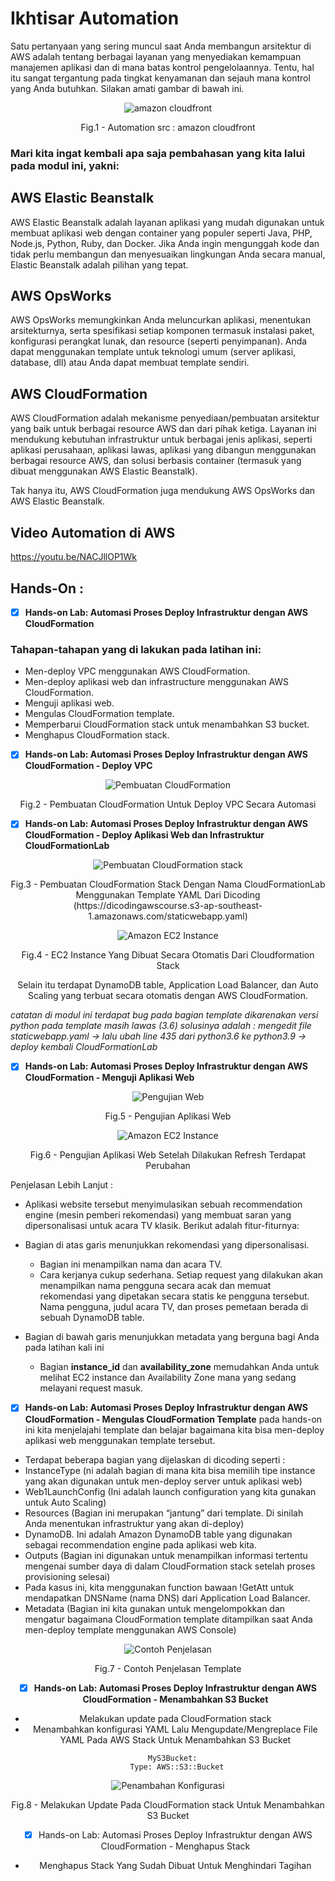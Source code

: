 # Ikhtisar Automation

Satu pertanyaan yang sering muncul saat Anda membangun arsitektur di AWS adalah tentang berbagai layanan yang menyediakan kemampuan manajemen aplikasi dan di mana batas kontrol pengelolaannya. Tentu, hal itu sangat tergantung pada tingkat kenyamanan dan sejauh mana kontrol yang Anda butuhkan. Silakan amati gambar di bawah ini.

<div align="center">
<img src="./image/automation09.png" alt="amazon cloudfront"/>
<p> Fig.1 - Automation src : amazon cloudfront </p>
</div>


### Mari kita ingat kembali apa saja pembahasan yang kita lalui pada modul ini, yakni:
## AWS Elastic Beanstalk
AWS Elastic Beanstalk adalah layanan aplikasi yang mudah digunakan untuk membuat aplikasi web dengan container yang populer seperti Java, PHP, Node.js, Python, Ruby, dan Docker. Jika Anda ingin mengunggah kode dan tidak perlu membangun dan menyesuaikan lingkungan Anda secara manual, Elastic Beanstalk adalah pilihan yang tepat.


## AWS OpsWorks
AWS OpsWorks memungkinkan Anda meluncurkan aplikasi, menentukan arsitekturnya, serta spesifikasi setiap komponen termasuk instalasi paket, konfigurasi perangkat lunak, dan resource (seperti penyimpanan). Anda dapat menggunakan template untuk teknologi umum (server aplikasi, database, dll) atau Anda dapat membuat template sendiri.


## AWS CloudFormation
AWS CloudFormation adalah mekanisme penyediaan/pembuatan arsitektur yang baik untuk berbagai resource AWS dan dari pihak ketiga. Layanan ini mendukung kebutuhan infrastruktur untuk berbagai jenis aplikasi, seperti aplikasi perusahaan, aplikasi lawas, aplikasi yang dibangun menggunakan berbagai resource AWS, dan solusi berbasis container (termasuk yang dibuat menggunakan AWS Elastic Beanstalk).

Tak hanya itu, AWS CloudFormation juga mendukung AWS OpsWorks dan AWS Elastic Beanstalk.

## Video Automation di AWS
https://youtu.be/NACJllOP1Wk

## Hands-On :
- [x] **Hands-on Lab: Automasi Proses Deploy Infrastruktur dengan AWS CloudFormation**
 ### Tahapan-tahapan yang di lakukan pada latihan ini:
- Men-deploy VPC menggunakan AWS CloudFormation.
- Men-deploy aplikasi web dan infrastructure menggunakan AWS CloudFormation.
- Menguji aplikasi web.
- Mengulas CloudFormation template.
- Memperbarui CloudFormation stack untuk menambahkan S3 bucket.
- Menghapus CloudFormation stack.

- [x] **Hands-on Lab: Automasi Proses Deploy Infrastruktur dengan AWS CloudFormation - Deploy VPC**

<div align="center">
<img src="./image/HO-09/Hands-On-9-1.png" alt="Pembuatan CloudFormation"/>
<p> Fig.2 - Pembuatan CloudFormation Untuk Deploy VPC Secara Automasi</p>
</div>

- [x] **Hands-on Lab: Automasi Proses Deploy Infrastruktur dengan AWS CloudFormation - Deploy Aplikasi Web dan Infrastruktur CloudFormationLab**

<div align="center">
<img src="./image/HO-09/Hands-On-9-2.png" alt="Pembuatan CloudFormation stack"/>
<p> Fig.3 - Pembuatan CloudFormation Stack Dengan Nama CloudFormationLab Menggunakan Template YAML Dari Dicoding 
(https://dicodingawscourse.s3-ap-southeast-1.amazonaws.com/staticwebapp.yaml)
</p>

<img src="./image/HO-09/Hands-On-9-3.png" alt="Amazon EC2 Instance"/>
<p> Fig.4 - EC2 Instance Yang Dibuat Secara Otomatis Dari Cloudformation Stack</p>

<p> Selain itu terdapat DynamoDB table, Application Load Balancer, dan Auto Scaling yang terbuat secara otomatis dengan AWS CloudFormation. </p>
</div>

*catatan di modul ini terdapat bug pada bagian template dikarenakan versi python pada template masih lawas (3.6) solusinya adalah :
mengedit file staticwebapp.yaml -> lalu ubah line 435 dari python3.6 ke python3.9 -> deploy kembali CloudFormationLab*

- [x] **Hands-on Lab: Automasi Proses Deploy Infrastruktur dengan AWS CloudFormation - Menguji Aplikasi Web**

<div align="center">
<img src="./image/HO-09/Hands-On-9-4.png" alt="Pengujian Web"/>
<p> Fig.5 - Pengujian Aplikasi Web
</p>

<img src="./image/HO-09/Hands-On-9-5.png" alt="Amazon EC2 Instance"/>
<p> Fig.6 - Pengujian Aplikasi Web Setelah Dilakukan Refresh Terdapat Perubahan </p>
</div>

Penjelasan Lebih Lanjut :

- Aplikasi website tersebut menyimulasikan sebuah recommendation engine (mesin pemberi rekomendasi) yang membuat saran yang dipersonalisasi untuk acara TV klasik. Berikut adalah fitur-fiturnya:

- Bagian di atas garis menunjukkan rekomendasi yang dipersonalisasi.
  - Bagian ini menampilkan nama dan acara TV.
  - Cara kerjanya cukup sederhana. Setiap request yang dilakukan akan menampilkan nama pengguna secara acak dan memuat rekomendasi yang dipetakan secara statis ke pengguna tersebut. Nama pengguna, judul acara TV, dan proses pemetaan berada di sebuah DynamoDB table.
- Bagian di bawah garis menunjukkan metadata yang berguna bagi Anda pada latihan kali ini
  - Bagian **instance_id** dan **availability_zone** memudahkan Anda untuk melihat EC2 instance dan Availability Zone mana yang sedang melayani request masuk.

- [x] **Hands-on Lab: Automasi Proses Deploy Infrastruktur dengan AWS CloudFormation - Mengulas CloudFormation Template**
pada hands-on ini kita menjelajahi template dan belajar bagaimana kita bisa men-deploy aplikasi web menggunakan template tersebut.
- Terdapat beberapa bagian yang dijelaskan di dicoding seperti :
 - InstanceType (ni adalah bagian di mana kita bisa memilih tipe instance yang akan digunakan untuk men-deploy server untuk aplikasi web)
 - Web1LaunchConfig (Ini adalah launch configuration yang kita gunakan untuk Auto Scaling)
 - Resources (Bagian ini merupakan “jantung” dari template. Di sinilah Anda menentukan infrastruktur yang akan di-deploy)
  - DynamoDB. Ini adalah Amazon DynamoDB table yang digunakan sebagai recommendation engine pada aplikasi web kita.
 - Outputs (Bagian ini digunakan untuk menampilkan informasi tertentu mengenai sumber daya di dalam CloudFormation stack setelah proses provisioning selesai)
  - Pada kasus ini, kita menggunakan function bawaan !GetAtt untuk mendapatkan DNSName (nama DNS) dari Application Load Balancer.
 -  Metadata (Bagian ini kita gunakan untuk mengelompokkan dan mengatur bagaimana CloudFormation template ditampilkan saat Anda men-deploy template menggunakan AWS Console)

<div align="center">
<img src="./image/HO-09/Hands-On-9-6.png" alt="Contoh Penjelasan"/>
<p> Fig.7 - Contoh Penjelasan Template
</p>

- [x] **Hands-on Lab: Automasi Proses Deploy Infrastruktur dengan AWS CloudFormation - Menambahkan S3 Bucket**
- Melakukan update pada CloudFormation stack 
 - Menambahkan konfigurasi YAML Lalu Mengupdate/Mengreplace File YAML Pada AWS Stack Untuk Menambahkan S3 Bucket
```
  MyS3Bucket:
    Type: AWS::S3::Bucket
```
<div align="center">
<img src="./image/HO-09/Hands-On-9-7.png" alt="Penambahan Konfigurasi"/>
<p> Fig.8 - Melakukan Update Pada CloudFormation stack Untuk Menambahkan S3 Bucket
</p>

- [x] Hands-on Lab: Automasi Proses Deploy Infrastruktur dengan AWS CloudFormation - Menghapus Stack
- Menghapus Stack Yang Sudah Dibuat Untuk Menghindari Tagihan